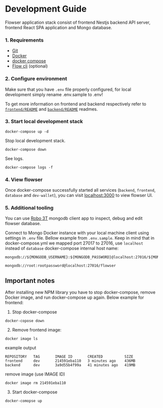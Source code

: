 # Development Guide

Flowser application stack consist of frontend Nestjs backend API server, frontend React SPA application and Mongo database.

### 1. Requirements
- [Git](https://git-scm.com/book/en/v2/Getting-Started-Installing-Git)
- [Docker](https://docs.docker.com/get-docker/)
- [docker compose](https://docs.docker.com/compose/install/)
- [Flow cli](https://docs.onflow.org/flow-cli/) (optional)

### 2. Configure environment
Make sure that you have `.env` file properly configured, for local development simply rename .env.sample to .env!

To get more information on frontend and backend respectively refer to [`frontend/README`](../frontend/README.md) and [`backend/README`](../backend/README.md) readmes.

### 3. Start local development stack
```
docker-compose up -d
```

Stop local development stack.
```
docker-compose down
```

See logs.
```
docker-compose logs -f
```

### 4. View flowser

Once docker-compose successfully started all services (`backend`, `frontend`, `database` and `dev-wallet`), 
you can visit [localhost:3000](http://localhost:3000) to view flowser UI.

### 5. Additional tooling

You can use [Robo 3T](https://robomongo.org/) mongodb client app to inspect, debug and edit flowser database.

Connect to Mongo Docker instance with your local machine client using settings in `.env` file. 
Bellow example from `.env.sample`. Keep in mind that
in docker-compose.yml we mapped port 27017 to 27016, use ````localhost```` instead of ```database``` docker-compose internal
host name:
```
mongodb://${MONGODB_USERNAME}:${MONGODB_PASSWORD}@localhost:27016/${MONGODB_DATABASE}

mongodb://root:rootpassword@localhost:27016/flowser
```




## Important notes

After installing new NPM library you have to stop docker-compose, remove Docker image, and run docker-compose up again. Below example for frontend:
1. Stop docker-compose
```
docker-copose down
```
2. Remove frontend image:
```
docker image ls
```
example output
```
REPOSITORY   TAG       IMAGE ID       CREATED          SIZE
frontend     dev       214591eba110   3 minutes ago    436MB
backend      dev       3a9d55b4f99a   41 minutes ago   419MB
```
remove image (use IMAGE ID)
```
docker image rm 214591eba110
```
3. Start docker-compose
```
docker-comopse up
```
